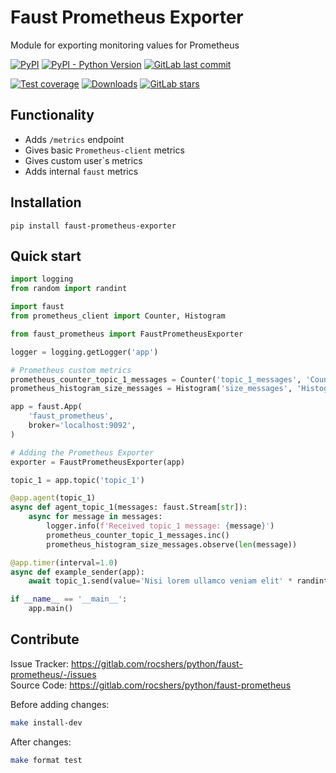 # Faust Prometheus Exporter

Module for exporting monitoring values for Prometheus

[![PyPI](https://img.shields.io/pypi/v/faust-prometheus)](https://pypi.org/project/faust-prometheus/)
[![PyPI - Python Version](https://img.shields.io/pypi/pyversions/faust-prometheus)](https://pypi.org/project/faust-prometheus/)
[![GitLab last commit](https://img.shields.io/gitlab/last-commit/rocshers/python/faust-prometheus)](https://gitlab.com/rocshers/python/faust-prometheus)

[![Test coverage](https://codecov.io/gitlab/rocshers:python/faust-prometheus/branch/release/graph/badge.svg?token=RPFNZ8SBQ6)](https://codecov.io/gitlab/rocshers:python/faust-prometheus)
[![Downloads](https://static.pepy.tech/badge/faust-prometheus)](https://pepy.tech/project/faust-prometheus)
[![GitLab stars](https://img.shields.io/gitlab/stars/rocshers/python/faust-prometheus)](https://gitlab.com/rocshers/python/faust-prometheus)

## Functionality

- Adds `/metrics` endpoint
- Gives basic `Prometheus-client` metrics
- Gives custom user`s metrics
- Adds internal `faust` metrics

## Installation

`pip install faust-prometheus-exporter`

## Quick start

```python
import logging
from random import randint

import faust
from prometheus_client import Counter, Histogram

from faust_prometheus import FaustPrometheusExporter

logger = logging.getLogger('app')

# Prometheus custom metrics
prometheus_counter_topic_1_messages = Counter('topic_1_messages', 'Count of messages successfully processed from topic_1')
prometheus_histogram_size_messages = Histogram('size_messages', 'Histogram about messages size')

app = faust.App(
    'faust_prometheus',
    broker='localhost:9092',
)

# Adding the Prometheus Exporter
exporter = FaustPrometheusExporter(app)

topic_1 = app.topic('topic_1')

@app.agent(topic_1)
async def agent_topic_1(messages: faust.Stream[str]):
    async for message in messages:
        logger.info(f'Received topic_1 message: {message}')
        prometheus_counter_topic_1_messages.inc()
        prometheus_histogram_size_messages.observe(len(message))

@app.timer(interval=1.0)
async def example_sender(app):
    await topic_1.send(value='Nisi lorem ullamco veniam elit' * randint(1, 10))

if __name__ == '__main__':
    app.main()

```

## Contribute

Issue Tracker: <https://gitlab.com/rocshers/python/faust-prometheus/-/issues>  
Source Code: <https://gitlab.com/rocshers/python/faust-prometheus>

Before adding changes:

```bash
make install-dev
```

After changes:

```bash
make format test
```
